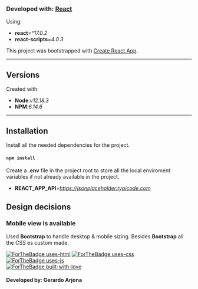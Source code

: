 ### Developed with: [React](https://reactjs.org/)

Using:

+ **react**=*^17.0.2* 
+ **react-scripts**=*4.0.3*

This project was bootstrapped with [Create React App](https://github.com/facebook/create-react-app).

***

## Versions

Created with:

+ **Node**:*v12.18.3* 
+ **NPM**:*6.14.6* 

***

## Installation

Install all the needed dependencies for the project.

#### `npm install`

Create a **.env** file in the project root to store all the local enviroment variables if not already available in the project.

+ **REACT_APP_API**=*https://jsonplaceholder.typicode.com* 

## Design decisions

### **Mobile view is available**

Used **Bootstrap** to handle desktop & mobile sizing.
Besides **Bootstrap** all the CSS es custom made.

[![ForTheBadge uses-html](http://ForTheBadge.com/images/badges/uses-html.svg)](http://ForTheBadge.com)
[![ForTheBadge uses-css](http://ForTheBadge.com/images/badges/uses-css.svg)](http://ForTheBadge.com)
[![ForTheBadge uses-js](http://ForTheBadge.com/images/badges/uses-js.svg)](http://ForTheBadge.com)  
[![ForTheBadge built-with-love](http://ForTheBadge.com/images/badges/built-with-love.svg)](https://GitHub.com/Naereen/)  

#### Developed by: **Gerardo Arjona**